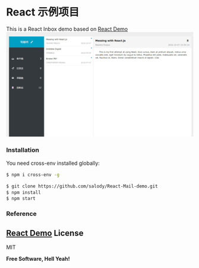 # React 示例项目

  This is a React Inbox demo based on [React Demo]
![screenshot](./screenshot.png)

### Installation

You need cross-env installed globally:

```sh
$ npm i cross-env -g
```

```sh
$ git clone https://github.com/salody/React-Mail-demo.git
$ npm install
$ npm start
```

### Reference
[React Demo]
License
----

MIT


**Free Software, Hell Yeah!**

[//]: # (These are reference links used in the body of this note and get stripped out when the markdown processor does its job. There is no need to format nicely because it shouldn't be seen. Thanks SO - http://stackoverflow.com/questions/4823468/store-comments-in-markdown-syntax)




   [React Demo]:https://github.com/kenberkeley/react-demo
